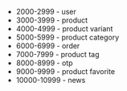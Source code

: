 

- 2000-2999 - user
- 3000-3999 - product
- 4000-4999 - product variant
- 5000-5999 - product category
- 6000-6999 - order
- 7000-7999 - product tag
- 8000-8999 - otp
- 9000-9999 - product favorite
- 10000-10999 - news
